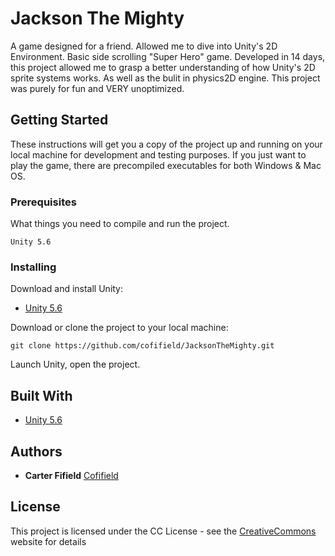 # Jackson The Mighty

A game designed for a friend. Allowed me to dive into Unity's 2D Environment. Basic side scrolling "Super Hero" game.
Developed in 14 days, this project allowed me to grasp a better understanding of how Unity's 2D sprite systems works.
As well as the bulit in physics2D engine. This project was purely for fun and VERY unoptimized.

## Getting Started

These instructions will get you a copy of the project up and running on your local machine for development and testing purposes.
If you just want to play the game, there are precompiled executables for both Windows & Mac OS.

### Prerequisites

What things you need to compile and run the project.

```
Unity 5.6
```
### Installing

Download and install Unity:

* [Unity 5.6](https://store.unity.com)


Download or clone the project to your local machine:

```
git clone https://github.com/cofifield/JacksonTheMighty.git
```

Launch Unity, open the project.


## Built With

* [Unity 5.6](https://unity3d.com/)

## Authors

* **Carter Fifield** [Cofifield](https://github.com/cofifield)

## License

This project is licensed under the CC License - see the [CreativeCommons](https://creativecommons.org/licenses/by-nc/4.0/) website for details